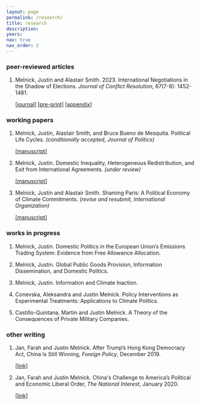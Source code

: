 ```yaml
---
layout: page
permalink: /research/
title: research
description:
years:
nav: true
nav_order: 2
---
```


<h3>peer-reviewed articles</h3>

1. Melnick, Justin and Alastair Smith. 2023. International Negotiations in the Shadow of Elections. _Journal of Conflict Resolution_, 67(7-8): 1452-1481.

   [[journal]](https://journals.sagepub.com/doi/abs/10.1177/00220027221139433)     [[pre-print]](https://justinmelnick.github.io/assets/pdf/text_10_27.pdf)     [[appendix]](https://justinmelnick.github.io/assets/pdf/nego_online.pdf)

<h3>working papers</h3>

1. Melnick, Justin, Alastair Smith, and Bruce Bueno de Mesquita. Political Life Cycles. _(conditionally accepted, Journal of Politics)_

      [[manuscript]](https://justinmelnick.github.io/assets/pdf/PLC_March2023.pdf)

2. Melnick, Justin. Domestic Inequality, Heterogeneous Redistribution, and Exit from International Agreements. _(under review)_

   <!-- Formerly titled: Why Exit from International Agreements? A Domestic Perspective -->

      [[manuscript]](https://justinmelnick.github.io/assets/pdf/exit_6_23.pdf)
3. Melnick, Justin and Alastair Smith. Shaming Paris: A Political Economy of Climate Commitments. _(revise and resubmit, International Organization)_

      [[manuscript]](https://justinmelnick.github.io/assets/pdf/parisMS.pdf)

<h3>works in progress</h3>

1. Melnick, Justin. Domestic Politics in the European Union’s Emissions Trading System: Evidence from Free Allowance Allocation.

2. Melnick, Justin. Global Public Goods Provision, Information Dissemination, and Domestic Politics.

3. Melnick, Justin. Information and Climate Inaction.

2. Conevska, Aleksandra and Justin Melnick. Policy Interventions as Experimental Treatments: Applications to Climate Politics. 

3. Castillo-Quintana, Martin and Justin Melnick. A Theory of the Consequences of Private Military Companies.  

<h3>other writing</h3>

1. Jan, Farah and Justin Melnick. After Trump’s Hong Kong Democracy Act, China Is Still Winning, _Foreign Policy_, December 2019.

   [[link]](https://foreignpolicy.com/2019/12/02/trump-surprise-move-human-rights-hong-kong-protesters-democracy-act-upper-hand-china-trade-talks/)

2. Jan, Farah and Justin Melnick. China's Challenge to America’s Political and Economic Liberal Order, _The National Interest_, January 2020.

   [[link]](https://nationalinterest.org/feature/chinas-challenge-america%E2%80%99s-political-and-economic-liberal-order-111361)

